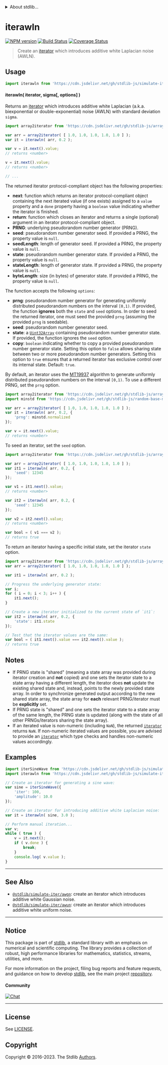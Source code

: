 <!--

@license Apache-2.0

Copyright (c) 2019 The Stdlib Authors.

Licensed under the Apache License, Version 2.0 (the "License");
you may not use this file except in compliance with the License.
You may obtain a copy of the License at

   http://www.apache.org/licenses/LICENSE-2.0

Unless required by applicable law or agreed to in writing, software
distributed under the License is distributed on an "AS IS" BASIS,
WITHOUT WARRANTIES OR CONDITIONS OF ANY KIND, either express or implied.
See the License for the specific language governing permissions and
limitations under the License.

-->


<details>
  <summary>
    About stdlib...
  </summary>
  <p>We believe in a future in which the web is a preferred environment for numerical computation. To help realize this future, we've built stdlib. stdlib is a standard library, with an emphasis on numerical and scientific computation, written in JavaScript (and C) for execution in browsers and in Node.js.</p>
  <p>The library is fully decomposable, being architected in such a way that you can swap out and mix and match APIs and functionality to cater to your exact preferences and use cases.</p>
  <p>When you use stdlib, you can be absolutely certain that you are using the most thorough, rigorous, well-written, studied, documented, tested, measured, and high-quality code out there.</p>
  <p>To join us in bringing numerical computing to the web, get started by checking us out on <a href="https://github.com/stdlib-js/stdlib">GitHub</a>, and please consider <a href="https://opencollective.com/stdlib">financially supporting stdlib</a>. We greatly appreciate your continued support!</p>
</details>

# iterawln

[![NPM version][npm-image]][npm-url] [![Build Status][test-image]][test-url] [![Coverage Status][coverage-image]][coverage-url] <!-- [![dependencies][dependencies-image]][dependencies-url] -->

> Create an [iterator][mdn-iterator-protocol] which introduces additive white Laplacian noise (AWLN).

<section class="intro">

</section>

<!-- /.intro -->

<!-- Package usage documentation. -->



<section class="usage">

## Usage

```javascript
import iterawln from 'https://cdn.jsdelivr.net/gh/stdlib-js/simulate-iter-awln@deno/mod.js';
```

#### iterawln( iterator, sigma\[, options] )

Returns an [iterator][mdn-iterator-protocol] which introduces additive white Laplacian (a.k.a. biexponential or double-exponential) noise (AWLN) with standard deviation `sigma`.

```javascript
import array2iterator from 'https://cdn.jsdelivr.net/gh/stdlib-js/array-to-iterator@deno/mod.js';

var arr = array2iterator( [ 1.0, 1.0, 1.0, 1.0, 1.0 ] );
var it = iterawln( arr, 0.2 );

var v = it.next().value;
// returns <number>

v = it.next().value;
// returns <number>

// ...
```

The returned iterator protocol-compliant object has the following properties:

-   **next**: function which returns an iterator protocol-compliant object containing the next iterated value (if one exists) assigned to a `value` property and a `done` property having a `boolean` value indicating whether the iterator is finished.
-   **return**: function which closes an iterator and returns a single (optional) argument in an iterator protocol-compliant object.
-   **PRNG**: underlying pseudorandom number generator (PRNG).
-   **seed**: pseudorandom number generator seed. If provided a PRNG, the property value is `null`.
-   **seedLength**: length of generator seed. If provided a PRNG, the property value is `null`.
-   **state**: pseudorandom number generator state. If provided a PRNG, the property value is `null`.
-   **stateLength**: length of generator state. If provided a PRNG, the property value is `null`.
-   **byteLength**: size (in bytes) of generator state. If provided a PRNG, the property value is `null`.

The function accepts the following `options`:

-   **prng**: pseudorandom number generator for generating uniformly distributed pseudorandom numbers on the interval `[0,1)`. If provided, the function **ignores** both the `state` and `seed` options. In order to seed the returned iterator, one must seed the provided `prng` (assuming the provided `prng` is seedable).
-   **seed**: pseudorandom number generator seed.
-   **state**: a [`Uint32Array`][@stdlib/array/uint32] containing pseudorandom number generator state. If provided, the function ignores the `seed` option.
-   **copy**: `boolean` indicating whether to copy a provided pseudorandom number generator state. Setting this option to `false` allows sharing state between two or more pseudorandom number generators. Setting this option to `true` ensures that a returned iterator has exclusive control over its internal state. Default: `true`.

By default, an iterator uses the [MT19937][@stdlib/random/base/mt19937] algorithm to generate uniformly distributed pseudorandom numbers on the interval `[0,1)`. To use a different PRNG, set the `prng` option.

```javascript
import array2iterator from 'https://cdn.jsdelivr.net/gh/stdlib-js/array-to-iterator@deno/mod.js';
import minstd from 'https://cdn.jsdelivr.net/gh/stdlib-js/random-base-minstd-shuffle@deno/mod.js';

var arr = array2iterator( [ 1.0, 1.0, 1.0, 1.0, 1.0 ] );
var it = iterawln( arr, 0.2, {
    'prng': minstd.normalized
});

var v = it.next().value;
// returns <number>
```

To seed an iterator, set the `seed` option.

```javascript
import array2iterator from 'https://cdn.jsdelivr.net/gh/stdlib-js/array-to-iterator@deno/mod.js';

var arr = array2iterator( [ 1.0, 1.0, 1.0, 1.0, 1.0 ] );
var it1 = iterawln( arr, 0.2, {
    'seed': 12345
});

var v1 = it1.next().value;
// returns <number>

var it2 = iterawln( arr, 0.2, {
    'seed': 12345
});

var v2 = it2.next().value;
// returns <number>

var bool = ( v1 === v2 );
// returns true
```

To return an iterator having a specific initial state, set the iterator `state` option.

```javascript
import array2iterator from 'https://cdn.jsdelivr.net/gh/stdlib-js/array-to-iterator@deno/mod.js';
var arr = array2iterator( [ 1.0, 1.0, 1.0, 1.0, 1.0 ] );

var it1 = iterawln( arr, 0.2 );

// Progress the underlying generator state:
var i;
for ( i = 0; i < 3; i++ ) {
    it1.next();
}

// Create a new iterator initialized to the current state of `it1`:
var it2 = iterawln( arr, 0.2, {
    'state': it1.state
});

// Test that the iterator values are the same:
var bool = ( it1.next().value === it2.next().value );
// returns true
```

</section>

<!-- /.usage -->

<!-- Package usage notes. Make sure to keep an empty line after the `section` element and another before the `/section` close. -->

<section class="notes">

## Notes

-   If PRNG state is "shared" (meaning a state array was provided during iterator creation and **not** copied) and one sets the iterator state to a state array having a different length, the iterator does **not** update the existing shared state and, instead, points to the newly provided state array. In order to synchronize generated output according to the new shared state array, the state array for **each** relevant PRNG/iterator must be **explicitly** set.
-   If PRNG state is "shared" and one sets the iterator state to a state array of the same length, the PRNG state is updated (along with the state of all other PRNGs/iterators sharing the state array).
-   If an iterated value is non-numeric (including `NaN`), the returned [`iterator`][mdn-iterator-protocol] returns `NaN`. If non-numeric iterated values are possible, you are advised to provide an [`iterator`][mdn-iterator-protocol] which type checks and handles non-numeric values accordingly.

</section>

<!-- /.notes -->

<!-- Package usage examples. -->

<section class="examples">

## Examples

<!-- eslint no-undef: "error" -->

```javascript
import iterSineWave from 'https://cdn.jsdelivr.net/gh/stdlib-js/simulate-iter-sine-wave@deno/mod.js';
import iterawln from 'https://cdn.jsdelivr.net/gh/stdlib-js/simulate-iter-awln@deno/mod.js';

// Create an iterator for generating a sine wave:
var sine = iterSineWave({
    'iter': 100,
    'amplitude': 10.0
});

// Create an iterator for introducing additive white Laplacian noise:
var it = iterawln( sine, 3.0 );

// Perform manual iteration...
var v;
while ( true ) {
    v = it.next();
    if ( v.done ) {
        break;
    }
    console.log( v.value );
}
```

</section>

<!-- /.examples -->

<!-- Section to include cited references. If references are included, add a horizontal rule *before* the section. Make sure to keep an empty line after the `section` element and another before the `/section` close. -->

<section class="references">

</section>

<!-- /.references -->

<!-- Section for related `stdlib` packages. Do not manually edit this section, as it is automatically populated. -->

<section class="related">

* * *

## See Also

-   <span class="package-name">[`@stdlib/simulate-iter/awgn`][@stdlib/simulate/iter/awgn]</span><span class="delimiter">: </span><span class="description">create an iterator which introduces additive white Gaussian noise.</span>
-   <span class="package-name">[`@stdlib/simulate-iter/awun`][@stdlib/simulate/iter/awun]</span><span class="delimiter">: </span><span class="description">create an iterator which introduces additive white uniform noise.</span>

</section>

<!-- /.related -->

<!-- Section for all links. Make sure to keep an empty line after the `section` element and another before the `/section` close. -->


<section class="main-repo" >

* * *

## Notice

This package is part of [stdlib][stdlib], a standard library with an emphasis on numerical and scientific computing. The library provides a collection of robust, high performance libraries for mathematics, statistics, streams, utilities, and more.

For more information on the project, filing bug reports and feature requests, and guidance on how to develop [stdlib][stdlib], see the main project [repository][stdlib].

#### Community

[![Chat][chat-image]][chat-url]

---

## License

See [LICENSE][stdlib-license].


## Copyright

Copyright &copy; 2016-2023. The Stdlib [Authors][stdlib-authors].

</section>

<!-- /.stdlib -->

<!-- Section for all links. Make sure to keep an empty line after the `section` element and another before the `/section` close. -->

<section class="links">

[npm-image]: http://img.shields.io/npm/v/@stdlib/simulate-iter-awln.svg
[npm-url]: https://npmjs.org/package/@stdlib/simulate-iter-awln

[test-image]: https://github.com/stdlib-js/simulate-iter-awln/actions/workflows/test.yml/badge.svg?branch=main
[test-url]: https://github.com/stdlib-js/simulate-iter-awln/actions/workflows/test.yml?query=branch:main

[coverage-image]: https://img.shields.io/codecov/c/github/stdlib-js/simulate-iter-awln/main.svg
[coverage-url]: https://codecov.io/github/stdlib-js/simulate-iter-awln?branch=main

<!--

[dependencies-image]: https://img.shields.io/david/stdlib-js/simulate-iter-awln.svg
[dependencies-url]: https://david-dm.org/stdlib-js/simulate-iter-awln/main

-->

[chat-image]: https://img.shields.io/gitter/room/stdlib-js/stdlib.svg
[chat-url]: https://app.gitter.im/#/room/#stdlib-js_stdlib:gitter.im

[stdlib]: https://github.com/stdlib-js/stdlib

[stdlib-authors]: https://github.com/stdlib-js/stdlib/graphs/contributors

[umd]: https://github.com/umdjs/umd
[es-module]: https://developer.mozilla.org/en-US/docs/Web/JavaScript/Guide/Modules

[deno-url]: https://github.com/stdlib-js/simulate-iter-awln/tree/deno
[umd-url]: https://github.com/stdlib-js/simulate-iter-awln/tree/umd
[esm-url]: https://github.com/stdlib-js/simulate-iter-awln/tree/esm
[branches-url]: https://github.com/stdlib-js/simulate-iter-awln/blob/main/branches.md

[stdlib-license]: https://raw.githubusercontent.com/stdlib-js/simulate-iter-awln/main/LICENSE

[mdn-iterator-protocol]: https://developer.mozilla.org/en-US/docs/Web/JavaScript/Reference/Iteration_protocols#The_iterator_protocol

[@stdlib/array/uint32]: https://github.com/stdlib-js/array-uint32/tree/deno

[@stdlib/random/base/mt19937]: https://github.com/stdlib-js/random-base-mt19937/tree/deno

<!-- <related-links> -->

[@stdlib/simulate/iter/awgn]: https://github.com/stdlib-js/simulate-iter-awgn/tree/deno

[@stdlib/simulate/iter/awun]: https://github.com/stdlib-js/simulate-iter-awun/tree/deno

<!-- </related-links> -->

</section>

<!-- /.links -->
